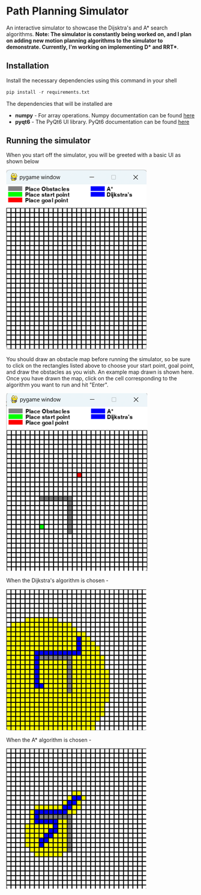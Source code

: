 # Path Planning Simulator

An interactive simulator to showcase the Dijsktra's and A* search algorithms. **Note: The simulator is constantly being worked on, and I plan on adding new motion planning algorithms to the simulator to demonstrate. Currently, I'm working on implementing D\* and RRT\***.

## Installation
Install the necessary dependencies using this command in your shell
```python
pip install -r requirements.txt
```
The dependencies that will be installed are
* **numpy** - For array operations. Numpy documentation can be found [here](https://numpy.org/doc)
* **pyqt6** - The PyQt6 UI library. PyQt6 documentation can be found [here](https://doc.qt.io/qtforpython-6/)

## Running the simulator
When you start off the simulator, you will be greeted with a basic UI as shown below


![The starting window of the simulator](./images/start_sim.png)


You should draw an obstacle map before running the simulator, so be sure to click on the rectangles 
listed above to choose your start point, goal point, and draw the obstacles as you wish. An example map drawn is shown here.
Once you have drawn the map, click on the cell corresponding to the algorithm you want to run and hit "Enter".


![The starting window of the simulator](./images/sim_with_sample_map.png)


When the Dijkstra's algorithm is chosen -

![The starting window of the simulator](./images/dijkstras.png)


When the A* algorithm is chosen -

![The starting window of the simulator](./images/a_star.png)
